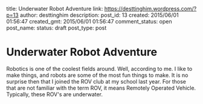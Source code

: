 title: Underwater Robot Adventure
link: https://desttinghim.wordpress.com/?p=13
author: desttinghim
description: 
post_id: 13
created: 2015/06/01 01:56:47
created_gmt: 2015/06/01 01:56:47
comment_status: open
post_name: 
status: draft
post_type: post

# Underwater Robot Adventure

Robotics is one of the coolest fields around. Well, according to me. I like to make things, and robots are some of the most fun things to make. It is no surprise then that I joined the ROV club at my school last year. For those that are not familiar with the term ROV, it means Remotely Operated Vehicle. Typically, these ROV's are underwater.